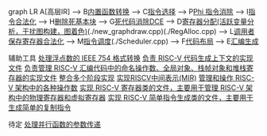 graph LR
    A[高层IR] --> B[内置函数转换](./BuildInFunctionTransform.cpp) --> C[指令选择](./RISCVISel.cpp) --> P[Phi 指令消除](./PhiElimination.cpp) --> I[指令合法化](./LegalizePass.cpp) --> H[删除死基本块](./DeleteDeadBlock.cpp) --> G[死代码消除DCE](./BackendDCE.cpp) --> D[寄存器分配(活跃变量分析，干扰图构建，图着色)](./Liveness.cpp)(./new_graphdraw.cpp)(./RegAlloc.cpp) --> L[调用者保存寄存器合法化](./PostRACalleeSavedLegalizer.cpp) --> M[指令调度](./Sched.cpp)(./Scheduler.cpp) --> F[代码布局](./CodeLayout.cpp) --> E[汇编生成](./RISCVAsmPrinter.cpp)

辅助工具
    [处理浮点数的 IEEE 754 格式转换](./FloatToDex.cpp)
    [负责 RISC-V 代码生成上下文的实现文件](./RISCVContext.cpp)
    [负责管理 RISC-V 汇编代码中的命名操作数、全局对象、栈帧对象和堆栈寄存器的实现文件](./RISCVFrameContext.cpp)
    [整合多个阶段实现](./RISCVLowering.cpp)
    [实现RISCV中间表示(MIR)](./RISCVMIR.cpp)
    [管理和操作 RISC-V 架构中的各种操作数](./RISCVMOperand.cpp)
    [实现 RISC-V 寄存器类的文件，主要用于管理 RISC-V 架构中的物理寄存器和虚拟寄存器](./RISCVRegister.cpp)
    [实现 RISC-V 简单指令生成类的文件，主要用于生成简单的复制指令](./RISCVTrival.cpp)

待定
    [处理并行函数的参数传递](./LowerFomralArguments.cpp)
